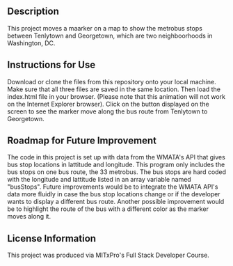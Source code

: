 
## Description 
This project moves a maarker on a map to show the metrobus stops between Tenlytown and Georgetown, which are two neighboorhoods in Washington, DC. 

## Instructions for Use
Download or clone the files from this repository onto your local machine. Make sure that all three files are saved in the same location. Then load the index.html file in your browser. (Please note that this animation will not work on the Internet Explorer browser). Click on the button displayed on the screen to see the marker move along the bus route from Tenlytown to Georgetown. 

## Roadmap for Future Improvement
The code in this project is set up with data from the WMATA's API that gives bus stop locations in lattitude and longitude. This program only includes the bus stops on one bus route, the 33 metrobus. The bus stops are hard coded with the longitude and lattitude listed in an array variable named "busStops". Future improvements would be to integrate the WMATA API's data more fluidly in case the bus stop locations change or if the developer wants to display a different bus route. Another possible improvement would be to highlight the route of the bus with a different color as the marker moves along it. 

## License Information 
This project was produced via MITxPro's Full Stack Developer Course. 

